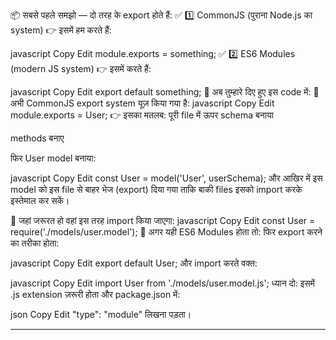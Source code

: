 📦 सबसे पहले समझो — दो तरह के export होते हैं:
✅ 1️⃣ CommonJS (पुराना Node.js का system)
👉 इसमें हम करते हैं:

javascript
Copy
Edit
module.exports = something;
✅ 2️⃣ ES6 Modules (modern JS system)
👉 इसमें करते हैं:

javascript
Copy
Edit
export default something;
📖 अब तुम्हारे दिए हुए इस code में:
📌 अभी CommonJS export system यूज़ किया गया है:
javascript
Copy
Edit
module.exports = User;
👉 इसका मतलब:
पूरी file में ऊपर schema बनाया

methods बनाए

फिर User model बनाया:

javascript
Copy
Edit
const User = model('User', userSchema);
और आखिर में इस model को इस file से बाहर भेज (export) दिया गया ताकि बाकी files इसको import करके इस्तेमाल कर सकें।

📌 जहां जरूरत हो वहां इस तरह import किया जाएगा:
javascript
Copy
Edit
const User = require('./models/user.model');
📌 अगर यही ES6 Modules होता तो:
फिर export करने का तरीका होता:

javascript
Copy
Edit
export default User;
और import करते वक्त:

javascript
Copy
Edit
import User from './models/user.model.js';
ध्यान दो: इसमें .js extension ज़रूरी होता और package.json में:

json
Copy
Edit
"type": "module"
लिखना पड़ता।

---
